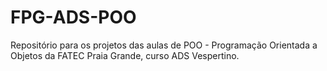 # FPG-ADS-POO

Repositório para os projetos das aulas de POO - Programação Orientada a Objetos da FATEC Praia Grande, curso ADS Vespertino.
